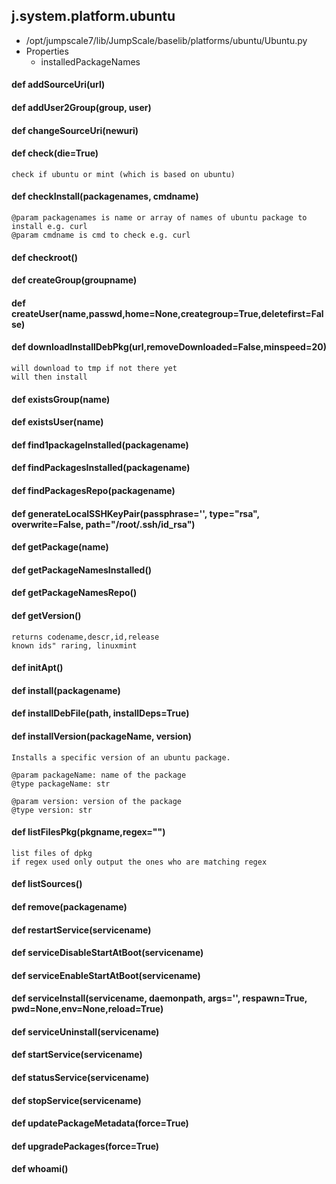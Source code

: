 ## j.system.platform.ubuntu

- /opt/jumpscale7/lib/JumpScale/baselib/platforms/ubuntu/Ubuntu.py
- Properties
    - installedPackageNames

#### def addSourceUri(url) 

    

#### def addUser2Group(group, user) 

    

#### def changeSourceUri(newuri) 

    

#### def check(die=True) 

    check if ubuntu or mint (which is based on ubuntu)

#### def checkInstall(packagenames, cmdname) 

    @param packagenames is name or array of names of ubuntu package to install e.g. curl
    @param cmdname is cmd to check e.g. curl

#### def checkroot() 

    

#### def createGroup(groupname) 

    

#### def createUser(name,passwd,home=None,creategroup=True,deletefirst=False) 

    

#### def downloadInstallDebPkg(url,removeDownloaded=False,minspeed=20) 

    will download to tmp if not there yet
    will then install

#### def existsGroup(name) 

    

#### def existsUser(name) 

    

#### def find1packageInstalled(packagename) 

    

#### def findPackagesInstalled(packagename) 

    

#### def findPackagesRepo(packagename) 

    

#### def generateLocalSSHKeyPair(passphrase='', type="rsa", overwrite=False, path="/root/.ssh/id_rsa") 

    

#### def getPackage(name) 

    

#### def getPackageNamesInstalled() 

    

#### def getPackageNamesRepo() 

    

#### def getVersion() 

    returns codename,descr,id,release
    known ids" raring, linuxmint

#### def initApt() 

    

#### def install(packagename) 

    

#### def installDebFile(path, installDeps=True) 

    

#### def installVersion(packageName, version) 

    Installs a specific version of an ubuntu package.
    
    @param packageName: name of the package
    @type packageName: str
    
    @param version: version of the package
    @type version: str

#### def listFilesPkg(pkgname,regex="") 

    list files of dpkg
    if regex used only output the ones who are matching regex

#### def listSources() 

    

#### def remove(packagename) 

    

#### def restartService(servicename) 

    

#### def serviceDisableStartAtBoot(servicename) 

    

#### def serviceEnableStartAtBoot(servicename) 

    

#### def serviceInstall(servicename, daemonpath, args='', respawn=True, pwd=None,env=None,reload=True) 

    

#### def serviceUninstall(servicename) 

    

#### def startService(servicename) 

    

#### def statusService(servicename) 

    

#### def stopService(servicename) 

    

#### def updatePackageMetadata(force=True) 

    

#### def upgradePackages(force=True) 

    

#### def whoami() 

    

